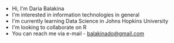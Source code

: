 
- Hi, I'm Daria Balakina
- I'm interested in information technologies in general
- I'm currently learning Data Science in Johns Hopkins University
- I'm looking to collaborate on R 
- You can reach me via e-mail - balakinado@gmail.com
